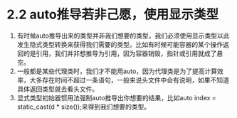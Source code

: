 # 2.2 auto推导若非己愿，使用显示类型
1. 有时候auto推导出来的类型并非我们想要的类型，我们必须使用显示类型以此发生隐式类型转换来获得我们需要的类型。比如有时候可能容器的某个操作返回的是引用，我们并非想推导为引用，因为容器销毁，指针或引用就成了悬空。
2. 一般都是某些代理类时，我们才不能用auto，因为代理类是为了提高计算效率，大多存在时间不超过一条语句，一般来说头文件中会有说明，如果不知道具体返回类型就去看头文件。
3. 显式类型初始器惯用法强制auto推导出你想要的结果，比如auto index = static_cast<int>(d * size());来得到我们想要的类型。